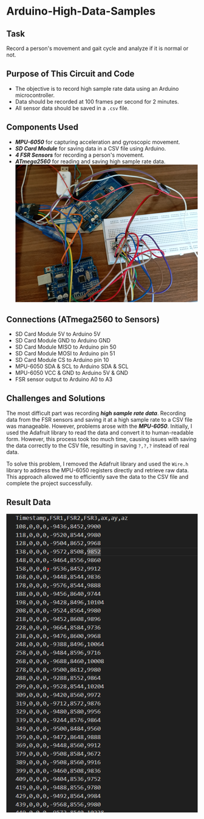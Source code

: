 # Arduino-High-Data-Samples

## Task
Record a person's movement and gait cycle and analyze if it is normal or not.

## Purpose of This Circuit and Code
* The objective is to record high sample rate data using an Arduino microcontroller.
* Data should be recorded at 100 frames per second for 2 minutes.
* All sensor data should be saved in a `.csv` file.

## Components Used
* ***MPU-6050*** for capturing acceleration and gyroscopic movement.
* ***SD Card Module*** for saving data in a CSV file using Arduino.
* ***4 FSR Sensors*** for recording a person's movement.
* ***ATmega2560*** for reading and saving high sample rate data.
![Circuit](images/circuit.jpg)
## Connections (ATmega2560 to Sensors)
* SD Card Module 5V to Arduino 5V
* SD Card Module GND to Arduino GND
* SD Card Module MISO to Arduino pin 50
* SD Card Module MOSI to Arduino pin 51
* SD Card Module CS to Arduino pin 10
* MPU-6050 SDA & SCL to Arduino SDA & SCL
* MPU-6050 VCC & GND to Arduino 5V & GND
* FSR sensor output to Arduino A0 to A3

## Challenges and Solutions
The most difficult part was recording ***high sample rate data***. Recording data from the FSR sensors and saving it at a high sample rate to a CSV file was manageable. However, problems arose with the ***MPU-6050***. Initially, I used the Adafruit library to read the data and convert it to human-readable form. However, this process took too much time, causing issues with saving the data correctly to the CSV file, resulting in saving `?,?,?` instead of real data.

To solve this problem, I removed the Adafruit library and used the `Wire.h` library to address the MPU-6050 registers directly and retrieve raw data. This approach allowed me to efficiently save the data to the CSV file and complete the project successfully.

## Result Data
![Data](images/data.png)
